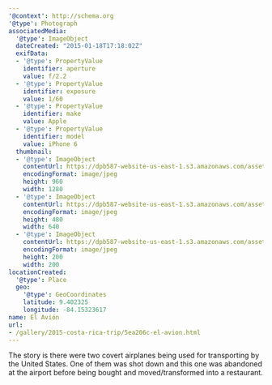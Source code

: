 ```yaml
---
'@context': http://schema.org
'@type': Photograph
associatedMedia:
  '@type': ImageObject
  dateCreated: "2015-01-18T17:18:02Z"
  exifData:
  - '@type': PropertyValue
    identifier: aperture
    value: f/2.2
  - '@type': PropertyValue
    identifier: exposure
    value: 1/60
  - '@type': PropertyValue
    identifier: make
    value: Apple
  - '@type': PropertyValue
    identifier: model
    value: iPhone 6
  thumbnail:
  - '@type': ImageObject
    contentUrl: https://dpb587-website-us-east-1.s3.amazonaws.com/asset/gallery/2015-costa-rica-trip/5ea206c-el-avion~1280.jpg
    encodingFormat: image/jpeg
    height: 960
    width: 1280
  - '@type': ImageObject
    contentUrl: https://dpb587-website-us-east-1.s3.amazonaws.com/asset/gallery/2015-costa-rica-trip/5ea206c-el-avion~640w.jpg
    encodingFormat: image/jpeg
    height: 480
    width: 640
  - '@type': ImageObject
    contentUrl: https://dpb587-website-us-east-1.s3.amazonaws.com/asset/gallery/2015-costa-rica-trip/5ea206c-el-avion~200x200.jpg
    encodingFormat: image/jpeg
    height: 200
    width: 200
locationCreated:
  '@type': Place
  geo:
    '@type': GeoCoordinates
    latitude: 9.402325
    longitude: -84.15323617
name: El Avión
url:
- /gallery/2015-costa-rica-trip/5ea206c-el-avion.html
---
```


The story is there were two covert airplanes being used for transporting by the United States. One of them was shot down and this one was abandoned at the airport before being bought and moved/transformed into a restaurant.
